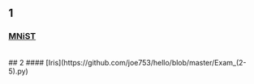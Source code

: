   ## 1
   ### [MNiST](https://github.com/joe753/hello/blob/master/Exam_(2-4).py)
  <br>
  ## 2  
   #### [Iris](https://github.com/joe753/hello/blob/master/Exam_(2-5).py)
  
   
